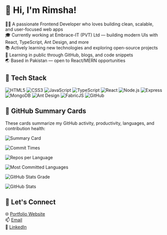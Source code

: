 # 👋 Hi, I'm Rimsha!

👩‍💻 A passionate Frontend Developer who loves building clean, scalable, and user-focused web apps  
🎓 Currently working at Embrace-IT (PVT) Ltd — building modern UIs with React, TypeScript, Ant Design, and more  
📚 Actively learning new technologies and exploring open-source projects  
🧠 Learning in public through GitHub, blogs, and code snippets  
🌏 Based in Pakistan — open to React/MERN opportunities 

## 🧰 Tech Stack

![HTML5](https://img.shields.io/badge/-HTML5-E34F26?style=flat&logo=html5&logoColor=white)
![CSS3](https://img.shields.io/badge/-CSS3-1572B6?style=flat&logo=css3&logoColor=white)
![JavaScript](https://img.shields.io/badge/-JavaScript-F7DF1E?style=flat&logo=javascript&logoColor=black)
![TypeScript](https://img.shields.io/badge/-TypeScript-3178C6?style=flat&logo=typescript&logoColor=white)
![React](https://img.shields.io/badge/-React-61DAFB?style=flat&logo=react&logoColor=black)
![Node.js](https://img.shields.io/badge/-Node.js-339933?style=flat&logo=node.js&logoColor=white)
![Express](https://img.shields.io/badge/-Express-000000?style=flat&logo=express&logoColor=white)
![MongoDB](https://img.shields.io/badge/-MongoDB-47A248?style=flat&logo=mongodb&logoColor=white)
![Ant Design](https://img.shields.io/badge/-AntDesign-0170FE?style=flat&logo=ant-design&logoColor=white)
![FabricJS](https://img.shields.io/badge/-FabricJS-0D597F?style=flat)
![GitHub](https://img.shields.io/badge/-GitHub-181717?style=flat&logo=github&logoColor=white)

## 🧾 GitHub Summary Cards

These cards summarize my GitHub activity, productivity, languages, and contribution health:

![Summary Card](https://github-profile-summary-cards.vercel.app/api/cards/profile-details?username=RimshaKhanSherwani&theme=tokyonight)

![Commit Times](https://github-profile-summary-cards.vercel.app/api/cards/productive-time?username=RimshaKhanSherwani&theme=tokyonight&utcOffset=+5)

![Repos per Language](https://github-profile-summary-cards.vercel.app/api/cards/repos-per-language?username=RimshaKhanSherwani&theme=tokyonight)

![Most Committed Languages](https://github-profile-summary-cards.vercel.app/api/cards/most-commit-language?username=RimshaKhanSherwani&theme=tokyonight)

![GitHub Stats Grade](https://github-profile-summary-cards.vercel.app/api/cards/stats?username=RimshaKhanSherwani&theme=tokyonight)

![GitHub Stats](https://github-readme-stats.vercel.app/api?username=RimshaKhanSherwani&show_icons=true&count_private=true&theme=tokyonight)

## 🔗 Let's Connect

🌐 [Portfolio Website](#)  
📫 [Email](rimshasherwani@gmail.com)  
💼 [LinkedIn](https://www.linkedin.com/in/rimsha-sherwani-916b77262/)  
